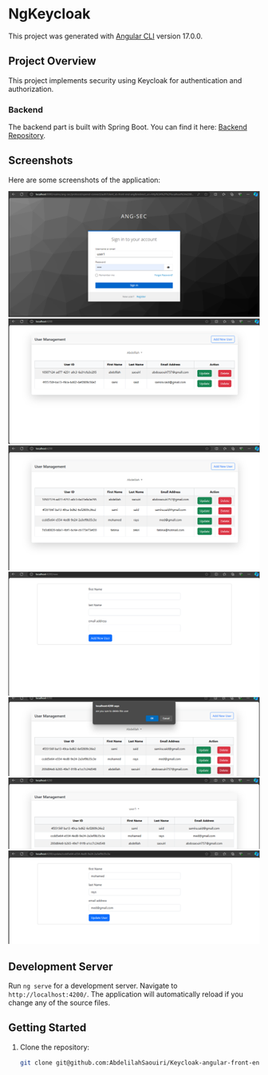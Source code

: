 # NgKeycloak

This project was generated with [Angular CLI](https://github.com/angular/angular-cli) version 17.0.0.

## Project Overview

This project implements security using Keycloak for authentication and authorization.

### Backend

The backend part is built with Spring Boot. You can find it here: [Backend Repository](https://github.com/AbdelilahSaouiri/keycloak-spring-boot.git).

## Screenshots

Here are some screenshots of the application:

![Screenshot 1](./src/assets/images/Screenshot%202024-09-29%20041841.png)
![Screenshot 2](./src/assets/images/Screenshot%202024-09-29%20042911.png)
![Screenshot 3](./src/assets/images/Screenshot%202024-09-29%20043040.png)
![Screenshot 4](./src/assets/images/Screenshot%202024-09-29%20043119.png)
![Screenshot 5](./src/assets/images/Screenshot%202024-09-29%20043440.png)
![Screenshot 6](./src/assets/images/Screenshot%202024-09-29%20043514.png)
![Screenshot 7](./src/assets/images/Screenshot%202024-09-29%20044613.png)

## Development Server

Run `ng serve` for a development server. Navigate to `http://localhost:4200/`. The application will automatically reload if you change any of the source files.

## Getting Started

1. Clone the repository:
   ```bash
   git clone git@github.com:AbdelilahSaouiri/Keycloak-angular-front-end.git
  ```

